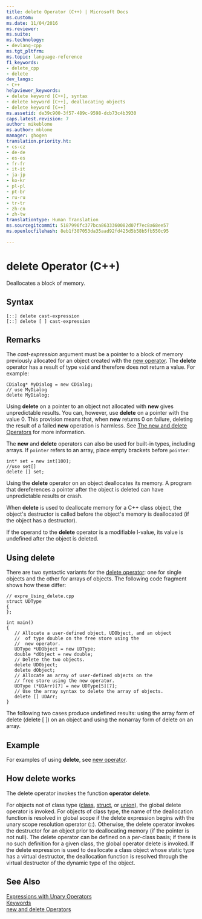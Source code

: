 ```yaml
---
title: delete Operator (C++) | Microsoft Docs
ms.custom: 
ms.date: 11/04/2016
ms.reviewer: 
ms.suite: 
ms.technology:
- devlang-cpp
ms.tgt_pltfrm: 
ms.topic: language-reference
f1_keywords:
- delete_cpp
- delete
dev_langs:
- C++
helpviewer_keywords:
- delete keyword [C++], syntax
- delete keyword [C++], deallocating objects
- delete keyword [C++]
ms.assetid: de39c900-3f57-489c-9598-dcb73c4b3930
caps.latest.revision: 7
author: mikeblome
ms.author: mblome
manager: ghogen
translation.priority.ht:
- cs-cz
- de-de
- es-es
- fr-fr
- it-it
- ja-jp
- ko-kr
- pl-pl
- pt-br
- ru-ru
- tr-tr
- zh-cn
- zh-tw
translationtype: Human Translation
ms.sourcegitcommit: 5187996fc377bca8633360082d07f7ec8a68ee57
ms.openlocfilehash: 8eb1f307053da35aad92fd425d5b58b5fb550c95

---
```

# delete Operator (C++)
Deallocates a block of memory.  
  
## Syntax  
  
```  
[::] delete cast-expression  
[::] delete [ ] cast-expression  
```  
  
## Remarks  
 The *cast-expression* argument must be a pointer to a block of memory previously allocated for an object created with the [new operator](../cpp/new-operator-cpp.md). The **delete** operator has a result of type `void` and therefore does not return a value. For example:  
  
```  
CDialog* MyDialog = new CDialog;  
// use MyDialog  
delete MyDialog;  
```  
  
 Using **delete** on a pointer to an object not allocated with **new** gives unpredictable results. You can, however, use **delete** on a pointer with the value 0. This provision means that, when **new** returns 0 on failure, deleting the result of a failed **new** operation is harmless. See [The new and delete Operators](../cpp/new-and-delete-operators.md) for more information.  
  
 The **new** and **delete** operators can also be used for built-in types, including arrays. If `pointer` refers to an array, place empty brackets before `pointer`:  
  
```  
int* set = new int[100];  
//use set[]  
delete [] set;  
```  
  
 Using the **delete** operator on an object deallocates its memory. A program that dereferences a pointer after the object is deleted can have unpredictable results or crash.  
  
 When **delete** is used to deallocate memory for a C++ class object, the object's destructor is called before the object's memory is deallocated (if the object has a destructor).  
  
 If the operand to the **delete** operator is a modifiable l-value, its value is undefined after the object is deleted.  
  
## Using delete  
 There are two syntactic variants for the [delete operator](../cpp/delete-operator-cpp.md): one for single objects and the other for arrays of objects. The following code fragment shows how these differ:  
  
```  
// expre_Using_delete.cpp  
struct UDType   
{  
};  
  
int main()  
{  
   // Allocate a user-defined object, UDObject, and an object  
   //  of type double on the free store using the  
   //  new operator.  
   UDType *UDObject = new UDType;  
   double *dObject = new double;  
   // Delete the two objects.  
   delete UDObject;  
   delete dObject;   
   // Allocate an array of user-defined objects on the  
   // free store using the new operator.  
   UDType (*UDArr)[7] = new UDType[5][7];  
   // Use the array syntax to delete the array of objects.  
   delete [] UDArr;  
}  
```  
  
 The following two cases produce undefined results: using the array form of delete (delete [ ]) on an object and using the nonarray form of delete on an array.  
  
## Example  
 For examples of using **delete**, see [new operator](../cpp/new-operator-cpp.md).  
  
## How delete works  
 The delete operator invokes the function **operator delete**.  
  
 For objects not of class type ([class](../cpp/class-cpp.md), [struct](../cpp/struct-cpp.md), or [union](../cpp/unions.md)), the global delete operator is invoked. For objects of class type, the name of the deallocation function is resolved in global scope if the delete expression begins with the unary scope resolution operator (::). Otherwise, the delete operator invokes the destructor for an object prior to deallocating memory (if the pointer is not null). The delete operator can be defined on a per-class basis; if there is no such definition for a given class, the global operator delete is invoked. If the delete expression is used to deallocate a class object whose static type has a virtual destructor, the deallocation function is resolved through the virtual destructor of the dynamic type of the object.  
  
## See Also  
 [Expressions with Unary Operators](../cpp/expressions-with-unary-operators.md)   
 [Keywords](../cpp/keywords-cpp.md)   
 [new and delete Operators](../cpp/new-and-delete-operators.md)   
 



<!--HONumber=Jan17_HO2-->


